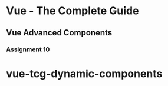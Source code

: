 # Vue - The Complete Guide

## Vue Advanced Components

### Assignment 10
# vue-tcg-dynamic-components
